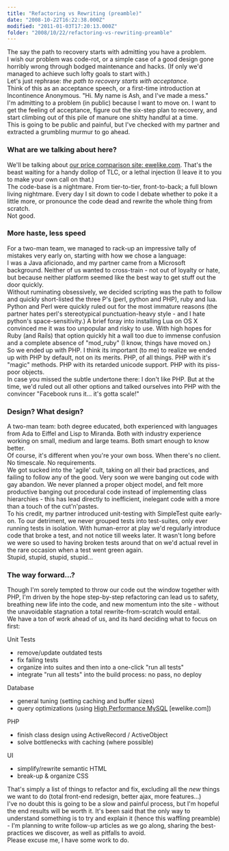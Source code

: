 ```yaml
---
title: "Refactoring vs Rewriting (preamble)"
date: "2008-10-22T16:22:38.000Z"
modified: "2011-01-03T17:20:13.000Z"
folder: "2008/10/22/refactoring-vs-rewriting-preamble"
---
```


The say the path to recovery starts with admitting you have a problem.  
I wish our problem was code-rot, or a simple case of a good design gone horribly wrong through bodged maintenance and hacks. (If only we'd managed to achieve such lofty goals to start with.)  
Let's just rephrase: _the path to recovery starts with acceptance_.  
Think of this as an acceptance speech, or a first-time introduction at Incontinence Anonymous. "Hi. My name is Ash, and I've made a mess."  
I'm admitting to a problem (in public) because I want to move on. I want to get the feeling of acceptance, figure out the six-step plan to recovery, and start climbing out of this pile of manure one shitty handful at a time.  
This is going to be public and painful, but I've checked with my partner and extracted a grumbling murmur to go ahead.

### What are we talking about here?

We'll be talking about [our price comparison site: ewelike.com](http://ewelike.com). That's the beast waiting for a handy dollop of TLC, or a lethal injection (I leave it to you to make your own call on that.)  
The code-base is a nightmare. From tier-to-tier, front-to-back; a full blown living nightmare. Every day I sit down to code I debate whether to poke it a little more, or pronounce the code dead and rewrite the whole thing from scratch.  
Not good.

### More haste, less speed

For a two-man team, we managed to rack-up an impressive tally of mistakes very early on, starting with how we chose a language:  
I was a Java aficionado, and my partner came from a Microsoft background. Neither of us wanted to cross-train - not out of loyalty or hate, but because neither platform seemed like the best way to get stuff out the door quickly.  
Without ruminating obsessively, we decided scripting was the path to follow and quickly short-listed the three P's (perl, python and PHP), ruby and lua. Python and Perl were quickly ruled out for the most immature reasons (the partner hates perl's stereotypical punctuation-heavy style - and I hate python's space-sensitivity.) A brief foray into installing Lua on OS X convinced me it was too unpopular and risky to use. With high hopes for Ruby (and Rails) that option quickly hit a wall too due to immense confusion and a complete absence of "mod_ruby" (I know, things have moved on.)  
So we ended up with PHP. I think its important (to me) to realize we ended up with PHP by default, not on its merits. PHP, of all things. PHP with it's "magic" methods. PHP with its retarded unicode support. PHP with its piss-poor objects.  
In case you missed the subtle undertone there: I don't like PHP. But at the time, we'd ruled out all other options and talked ourselves into PHP with the convincer "Facebook runs it... it's gotta scale!"

### Design? What design?

A two-man team: both degree educated, both experienced with languages from Ada to Eiffel and Lisp to Miranda. Both with industry experience working on small, medium and large teams. Both smart enough to know better.  
Of course, it's different when you're your own boss. When there's no client. No timescale. No requirements.  
We got sucked into the 'agile' cult, taking on all their bad practices, and failing to follow any of the good. Very soon we were banging out code with gay abandon. We never planned a proper object model, and felt more productive banging out procedural code instead of implementing class hierarchies - this has lead directly to inefficient, inelegant code with a more than a touch of the cut'n'pastes.  
To his credit, my partner introduced unit-testing with SimpleTest quite early-on. To our detriment, we never grouped tests into test-suites, only ever running tests in isolation. With human-error at play we'd regularly introduce code that broke a test, and not notice till weeks later. It wasn't long before we were so used to having broken tests around that on we'd actual revel in the rare occasion when a test went green again.  
Stupid, stupid, stupid, stupid...

### The way forward...?

Though I'm sorely tempted to throw our code out the window together with PHP, I'm driven by the hope step-by-step refactoring can lead us to safety, breathing new life into the code, and new momentum into the site - without the unavoidable stagnation a total rewrite-from-scratch would entail.  
We have a ton of work ahead of us, and its hard deciding what to focus on first:

Unit Tests

- remove/update outdated tests
- fix failing tests
- organize into suites and then into a one-click "run all tests"
- integrate "run all tests" into the build process: no pass, no deploy

Database

- general tuning (setting caching and buffer sizes)
- query optimizations (using [High Performance MySQL](http://ewelike.com/products/High-Performance-MySQL_Arjen-Lentz_Book/468195) \[ewelike.com\])

PHP

- finish class design using ActiveRecord / ActiveObject
- solve bottlenecks with caching (where possible)

UI

- simplify/rewrite semantic HTML
- break-up & organize CSS

That's simply a list of things to refactor and fix, excluding all the _new_ things we want to do (total front-end redesign, better ajax, more features...)  
I've no doubt this is going to be a slow and painful process, but I'm hopeful the end results will be worth it. It's been said that the only way to understand something is to try and explain it (hence this waffling preamble) - I'm planning to write follow-up articles as we go along, sharing the best-practices we discover, as well as pitfalls to avoid.  
Please excuse me, I have some work to do.
